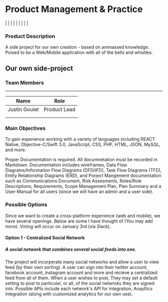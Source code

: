 #   Product Management & Practice
| | |
| | |
| | |

### Product Description
A side project for our own creation - based on ammassed knowledge. Poised to be a Web/Mobile application with all of the bells and whistles.

##  Our own side-project
### Team Members
---
|Name|Role|
|---|---|
|Justin Goulet|Product Lead|
| | |
| | |
### Main Objectives
To gain experience working with a variety of languages including REACT Native, Objective-C/Swift 3.0, JavaScript, CSS, PHP, HTML, JSON, MySQL, and more.

Proper Documentation is required. All documnetation must be recorded in Markdown. Documentation includes wireframes, Data Flow Diagrams/Information Flow Diagrams (DFD/IFD), Task Flow Diagrams (TFD), Entity Relationship Diagrams (ERD), and Porject Mangement documentation such as Communications Document, Risk Assesments, Roles/Role Descriptions, Requirements, Scope Management Plan, Plan Summary and a User-Manual for all users (since we will have an admin and a user side).

### Possible Options
Since we want to create a cross-platform experience (web and mobile), we have several openings. Below are some I have thought of (You may add more). Voting will occur on January 3rd (via Slack).

####  Option 1 - Centralized Social Network
##### A social network that combines several social feeds into one.
The project will incorperate many social networks and allow a user to view feed (by their own sorting). A user can sign into their twitter account, facebook account, instagram account and more and recieve a centralized feed from all of them. When a user wishes to post, They may set a default setting to post to particular, or all, of the social netwroks they are signed into.
Possible APIs include each network's API for integration, Anayltics integration (along with customized analytics for our own use).
